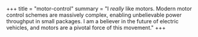 +++
title = "motor-control"
summary = "I *really* like motors. Modern motor control schemes are massively complex, enabling unbelievable power throughput in small packages. I am a believer in the future of electric vehicles, and motors are a pivotal force of this movement."
+++
